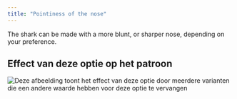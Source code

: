 ```yaml
---
title: "Pointiness of the nose"
---
```


The shark can be made with a more blunt, or sharper nose, depending on your preference.

## Effect van deze optie op het patroon

![Deze afbeelding toont het effect van deze optie door meerdere varianten die een andere waarde hebben voor deze optie te vervangen](hi_nosepointiness_sample.svg "Effect van deze optie op het patroon")

